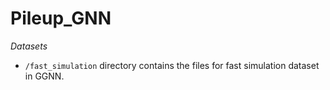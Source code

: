 # Pileup_GNN

*Datasets*
- `/fast_simulation` directory contains the files for fast simulation dataset in GGNN.
